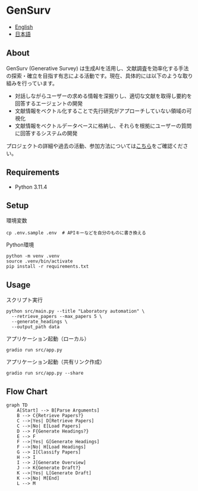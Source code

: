 # GenSurv
- [English](README.md)
- [日本語](README_ja.md)


## About
GenSurv (Generative Survey) は生成AIを活用し、文献調査を効率化する手法の探索・確立を目指す有志による活動です。現在、具体的には以下のような取り組みを行っています。
- 対話しながらユーザーの求める情報を深掘りし、適切な文献を取得し要約を回答するエージェントの開発
- 文献情報をベクトル化することで先行研究がアプローチしていない領域の可視化
- 文献情報をベクトルデータベースに格納し、それらを根拠にユーザーの質問に回答するシステムの開発

プロジェクトの詳細や過去の活動、参加方法については[こちら](https://gensurv.notion.site/GenSurv-080bd169f48849568ef001a4aa08ca1e?pvs=4)をご確認ください。

## Requirements
- Python 3.11.4

## Setup
環境変数
```shell
cp .env.sample .env  # APIキーなどを自分のものに書き換える
```

Python環境
```shell
python -m venv .venv
source .venv/bin/activate
pip install -r requirements.txt
```
## Usage
スクリプト実行
```shell
python src/main.py --title "Laboratory automation" \
  --retrieve_papers --max_papers 5 \
  --generate_headings \
  --output_path data
```

アプリケーション起動（ローカル）
```shell
gradio run src/app.py
```

アプリケーション起動（共有リンク作成）
```shell
gradio run src/app.py --share
```


## Flow Chart
```mermaid
graph TD
    A[Start] --> B[Parse Arguments]
    B --> C{Retrieve Papers?}
    C -->|Yes| D[Retrieve Papers]
    C -->|No| E[Load Papers]
    D --> F{Generate Headings?}
    E --> F
    F -->|Yes| G[Generate Headings]
    F -->|No| H[Load Headings]
    G --> I[Classify Papers]
    H --> I
    I --> J[Generate Overview]
    J --> K{Generate Draft?}
    K -->|Yes| L[Generate Draft]
    K -->|No| M[End]
    L --> M
```
